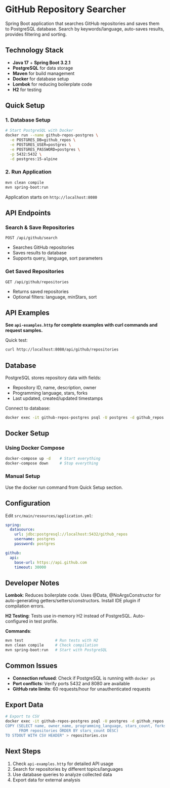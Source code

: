 # GitHub Repository Searcher

Spring Boot application that searches GitHub repositories and saves them to PostgreSQL database. Search by keywords/language, auto-saves results, provides filtering and sorting.

## Technology Stack

- **Java 17** + **Spring Boot 3.2.1**
- **PostgreSQL** for data storage
- **Maven** for build management
- **Docker** for database setup
- **Lombok** for reducing boilerplate code
- **H2** for testing

## Quick Setup

### 1. Database Setup
```bash
# Start PostgreSQL with Docker
docker run --name github-repos-postgres \
  -e POSTGRES_DB=github_repos \
  -e POSTGRES_USER=postgres \
  -e POSTGRES_PASSWORD=postgres \
  -p 5432:5432 \
  -d postgres:15-alpine
```

### 2. Run Application
```bash
mvn clean compile
mvn spring-boot:run
```

Application starts on `http://localhost:8080`

## API Endpoints

### Search & Save Repositories
`POST /api/github/search`
- Searches GitHub repositories
- Saves results to database
- Supports query, language, sort parameters

### Get Saved Repositories  
`GET /api/github/repositories`
- Returns saved repositories
- Optional filters: language, minStars, sort

## API Examples

**See `api-examples.http` for complete examples with curl commands and request samples.**

Quick test:
```bash
curl http://localhost:8080/api/github/repositories
```

## Database

PostgreSQL stores repository data with fields:
- Repository ID, name, description, owner
- Programming language, stars, forks
- Last updated, created/updated timestamps

Connect to database:
```bash
docker exec -it github-repos-postgres psql -U postgres -d github_repos
```

## Docker Setup

### Using Docker Compose
```bash
docker-compose up -d    # Start everything
docker-compose down     # Stop everything
```

### Manual Setup
Use the docker run command from Quick Setup section.

## Configuration

Edit `src/main/resources/application.yml`:
```yaml
spring:
  datasource:
    url: jdbc:postgresql://localhost:5432/github_repos
    username: postgres
    password: postgres

github:
  api:
    base-url: https://api.github.com
    timeout: 30000
```

## Developer Notes

**Lombok**: Reduces boilerplate code. Uses @Data, @NoArgsConstructor for auto-generating getters/setters/constructors. Install IDE plugin if compilation errors.

**H2 Testing**: Tests use in-memory H2 instead of PostgreSQL. Auto-configured in test profile.

**Commands**:
```bash
mvn test              # Run tests with H2
mvn clean compile     # Check compilation
mvn spring-boot:run   # Start with PostgreSQL
```

## Common Issues

- **Connection refused**: Check if PostgreSQL is running with `docker ps`
- **Port conflicts**: Verify ports 5432 and 8080 are available
- **GitHub rate limits**: 60 requests/hour for unauthenticated requests

## Export Data

```bash
# Export to CSV
docker exec -it github-repos-postgres psql -U postgres -d github_repos -c "
COPY (SELECT name, owner_name, programming_language, stars_count, forks_count 
      FROM repositories ORDER BY stars_count DESC) 
TO STDOUT WITH CSV HEADER" > repositories.csv
```

## Next Steps

1. Check `api-examples.http` for detailed API usage
2. Search for repositories by different topics/languages  
3. Use database queries to analyze collected data
4. Export data for external analysis 